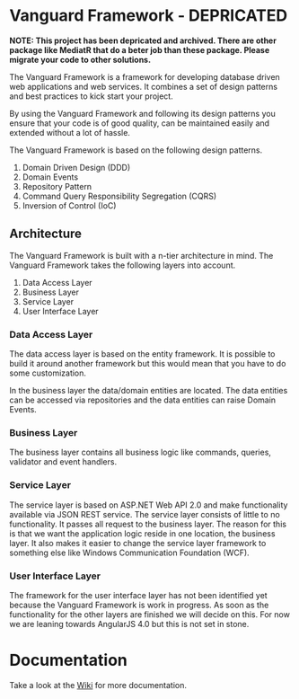 # Vanguard Framework - DEPRICATED

**NOTE: This project has been depricated and archived. There are other package like MediatR that do a beter job than these package. Please migrate your code to other solutions.**

The Vanguard Framework is a framework for developing database driven web applications and web services. It combines a set of design patterns and best practices to kick start your project.

By using the Vanguard Framework and following its design patterns you ensure that your code is of good quality, can be maintained easily and extended without a lot of hassle.

The Vanguard Framework is based on the following design patterns.

1. Domain Driven Design (DDD)
2. Domain Events
3. Repository Pattern
4. Command Query Responsibility Segregation (CQRS)
5. Inversion of Control (IoC)

## Architecture
The Vanguard Framework is built with a n-tier architecture in mind. The Vanguard Framework takes the following layers into account.

1. Data Access Layer
2. Business Layer
3. Service Layer
4. User Interface Layer

### Data Access Layer
The data access layer is based on the entity framework. It is possible to build it around another framework but this would mean that you have to do some customization.

In the business layer the data/domain entities are located. The data entities can be accessed via repositories and the data entities can raise Domain Events.

### Business Layer
The business layer contains all business logic like commands, queries, validator and event handlers.

### Service Layer
The service layer is based on ASP.NET Web API 2.0 and make functionality available via JSON REST service. The service layer consists of little to no functionality. It passes all request to the business layer. The reason for this is that we want the application logic reside in one location, the business layer. It also makes it easier to change the service layer framework to something else like Windows Communication Foundation (WCF). 

### User Interface Layer
The framework for the user interface layer has not been identified yet because the Vanguard Framework is work in progress. As soon as the functionality for the other layers are finished we will decide on this. For now we are leaning towards AngularJS 4.0 but this is not set in stone.

# Documentation
Take a look at the [Wiki](https://github.com/jgveire/Vanguard.Framework/wiki) for more documentation.
